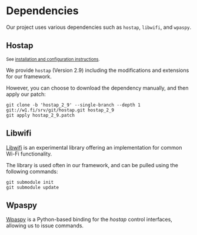# Dependencies

Our project uses various dependencies such as ```hostap```, ```libwifi```, and ```wpaspy```.

## Hostap

<sup>See [installation and configuration instructions](../setup/README.md).

We provide ```hostap``` (Version 2.9) including the modifications and extensions for our framework.

However, you can choose to download the dependency manually, and then apply our patch:
```
git clone -b 'hostap_2_9' --single-branch --depth 1 git://w1.fi/srv/git/hostap.git hostap_2_9
git apply hostap_2_9.patch
```

## Libwifi

[Libwifi](https://github.com/vanhoefm/libwifi) is an experimental library offering an implementation for common Wi-Fi functionality.

The library is used often in our framework, and can be pulled using the following commands:
```
git submodule init
git submodule update
```

## Wpaspy

[Wpaspy](https://w1.fi/cgit/hostap/tree/wpaspy) is a Python-based binding for the _hostap_ control interfaces, allowing us to issue commands.
